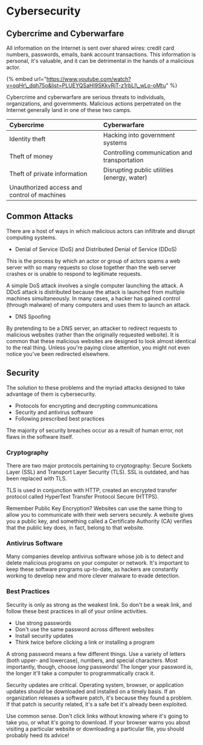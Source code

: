 # Cybersecurity

## Cybercrime and Cyberwarfare

All information on the Internet is sent over shared wires: credit card numbers, passwords, emails, bank account transactions. This information is personal, it's valuable, and it can be detrimental in the hands of a malicious actor.

{% embed url="https://www.youtube.com/watch?v=oqHr\_dqh75o&list=PLUEYQSaHI9SKkvRjT-z1rbLI\_wLo-oMtu" %}

Cybercrime and cyberwarfare are serious threats to individuals, organizations, and governments. Malicious actions perpetrated on the Internet generally land in one of these two camps.

| Cybercrime | Cyberwarfare |
| :--- | :--- |
| Identity theft | Hacking into government systems |
| Theft of money | Controlling communication and transportation |
| Theft of private information | Disrupting public utilities \(energy, water\) |
| Unauthorized access and control of machines |  |

## Common Attacks

There are a host of ways in which malicious actors can infiltrate and disrupt computing systems.

* Denial of Service \(DoS\) and Distributed Denial of Service \(DDoS\)

This is the process by which an actor or group of actors spams a web server with so many requests so close together than the web server crashes or is unable to respond to legitimate requests.

A simple DoS attack involves a single computer launching the attack. A DDoS attack is distributed because the attack is launched from multiple machines simultaneously. In many cases, a hacker has gained control \(through malware\) of many computers and uses them to launch an attack.

* DNS Spoofing

By pretending to be a DNS server, an attacker to redirect requests to malicious websites \(rather than the originally requested website\). It is common that these malicious websites are designed to look almost identical to the real thing. Unless you're paying close attention, you might not even notice you've been redirected elsewhere.

## Security

The solution to these problems and the myriad attacks designed to take advantage of them is cybersecurity.

* Protocols for encrypting and decrypting communications
* Security and antivirus software
* Following prescribed best practices

The majority of security breaches occur as a result of human error, not flaws in the software itself.

### Cryptography

There are two major protocols pertaining to cryptography: Secure Sockets Layer \(SSL\) and Transport Layer Security \(TLS\). SSL is outdated, and has been replaced with TLS.

TLS is used in conjunction with HTTP, created an encrypted transfer protocol called HyperText Transfer Protocol Secure \(HTTPS\).

Remember Public Key Encryption? Websites can use the same thing to allow you to communicate with their web servers securely. A website gives you a public key, and something called a Certificate Authority \(CA\) verifies that the public key does, in fact, belong to that website.

### Antivirus Software

Many companies develop antivirus software whose job is to detect and delete malicious programs on your computer or network. It's important to keep these software programs up-to-date, as hackers are constantly working to develop new and more clever malware to evade detection.

### Best Practices

Security is only as strong as the weakest link. So don't be a weak link, and follow these best practices in all of your online activities.

* Use strong passwords
* Don't use the same password across different websites
* Install security updates
* Think twice before clicking a link or installing a program

A strong password means a few different things. Use a variety of letters \(both upper- and lowercase\), numbers, and special characters. Most importantly, though, choose _long_ passwords! The longer your password is, the longer it'll take a computer to programmatically crack it.

Security updates are critical. Operating system, browser, or application updates should be downloaded and installed on a timely basis. If an organization releases a software patch, it's because they found a problem. If that patch is security related, it's a safe bet it's already been exploited.

Use common sense. Don't click links without knowing where it's going to take you, or what it's going to download. If your browser warns you about visiting a particular website or downloading a particular file, you should probably heed its advice!

